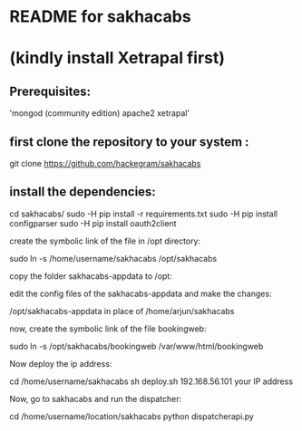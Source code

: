 # README for sakhacabs
(kindly install Xetrapal first)
==

## Prerequisites:


'mongod (community edition)
apache2
xetrapal'

## first clone the repository to your system :

git clone https://github.com/hackegram/sakhacabs


## install the dependencies:

cd sakhacabs/
sudo -H pip install -r requirements.txt
sudo -H pip install configparser
sudo -H pip install oauth2client


create the symbolic link of the file in /opt directory:

sudo ln -s /home/username/sakhacabs /opt/sakhacabs


copy the folder sakhacabs-appdata to /opt:


edit the config files of the sakhacabs-appdata and make the changes:

/opt/sakhacabs-appdata in place of /home/arjun/sakhacabs 


now, create the symbolic link of the file bookingweb:

sudo ln -s /opt/sakhacabs/bookingweb /var/www/html/bookingweb


Now deploy the ip address:

cd /home/username/sakhacabs
 sh deploy.sh 192.168.56.101  your IP address
 

Now, go to sakhacabs and run the dispatcher:

cd /home/username/location/sakhacabs
python dispatcherapi.py




